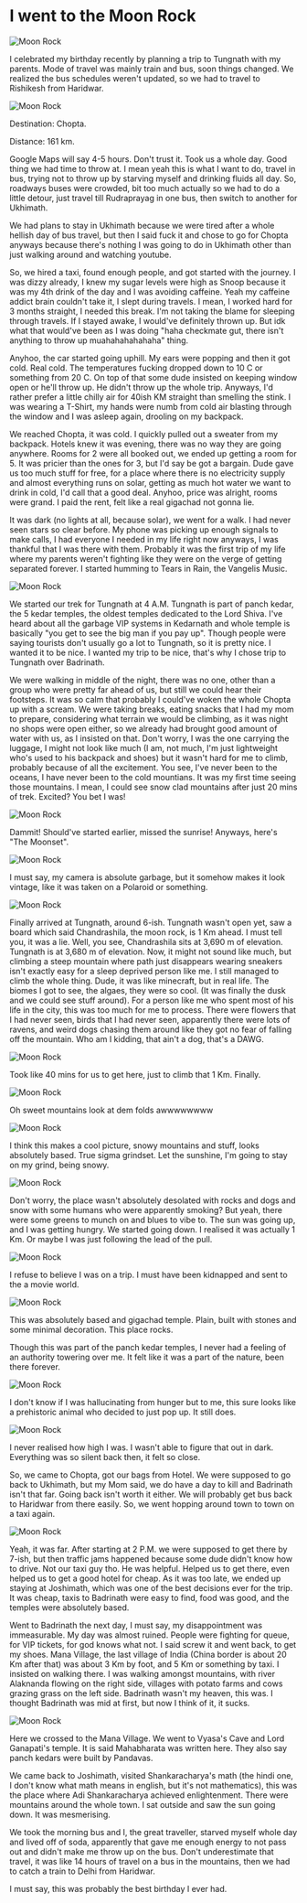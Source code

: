 # I went to the Moon Rock

![Moon Rock](./assets/moon-rock-trip_1.jpg)

I celebrated my birthday recently by planning a trip to Tungnath with my parents. Mode of travel was mainly train and bus, soon things changed. We realized the bus schedules weren't updated, so we had to travel to Rishikesh from Haridwar. 

![Moon Rock](./assets/moon-rock-trip_2.png)

Destination: Chopta.

Distance: 161 km. 

Google Maps will say 4-5 hours. Don't trust it. Took us a whole day. Good thing we had time to throw at. I mean yeah this is what I want to do, travel in bus, trying not to throw up by starving myself and drinking fluids all day. So, roadways buses were crowded, bit too much actually so we had to do a little detour, just travel till Rudraprayag in one bus, then switch to another for Ukhimath.

We had plans to stay in Ukhimath because we were tired after a whole hellish day of bus travel, but then I said fuck it and chose to go for Chopta anyways because there's nothing I was going to do in Ukhimath other than just walking around and watching youtube.

So, we hired a taxi, found enough people, and got started with the journey. I was dizzy already, I knew my sugar levels were high as Snoop because it was my 4th drink of the day and I was avoiding caffeine. Yeah my caffeine addict brain couldn't take it, I slept during travels. I mean, I worked hard for 3 months straight, I needed this break. I'm not taking the blame for sleeping through travels. If I stayed awake, I would've definitely thrown up. But idk what that would've been as I was doing "haha checkmate gut, there isn't anything to throw up muahahahahahaha" thing.

Anyhoo, the car started going uphill. My ears were popping and then it got cold. Real cold. The temperatures fucking dropped down to 10 C or something from 20 C. On top of that some dude insisted on keeping window open or he'll throw up. He didn't throw up the whole trip. Anyways, I'd rather prefer a little chilly air for 40ish KM straight than smelling the stink. I was wearing a T-Shirt, my hands were numb from cold air blasting through the window and I was asleep again, drooling on my backpack. 

We reached Chopta, it was cold. I quickly pulled out a sweater from my backpack. Hotels knew it was evening, there was no way they are going anywhere. Rooms for 2 were all booked out, we ended up getting a room for 5. It was pricier than the ones for 3, but I'd say be got a bargain. Dude gave us too much stuff for free, for a place where there is no electricity supply and almost everything runs on solar, getting as much hot water we want to drink in cold, I'd call that a good deal. Anyhoo, price was alright, rooms were grand. I paid the rent, felt like a real gigachad not gonna lie.

It was dark (no lights at all, because solar), we went for a walk. I had never seen stars so clear before. My phone was picking up enough signals to make calls, I had everyone I needed in my life right now anyways, I was thankful that I was there with them. Probably it was the first trip of my life where my parents weren't fighting like they were on the verge of getting separated forever. I started humming to Tears in Rain, the Vangelis Music.

![Moon Rock](./assets/moon-rock-trip_3.jpg)

We started our trek for Tungnath at 4 A.M. Tungnath is part of panch kedar, the 5 kedar temples, the oldest temples dedicated to the Lord Shiva. I've heard about all the garbage VIP systems in Kedarnath and whole temple is basically "you get to see the big man if you pay up". Though people were saying tourists don't usually go a lot to Tungnath, so it is pretty nice. I wanted it to be nice. I wanted my trip to be nice, that's why I chose trip to Tungnath over Badrinath. 

We were walking in middle of the night, there was no one, other than a group who were pretty far ahead of us, but still we could hear their footsteps. It was so calm that probably I could've woken the whole Chopta up with a scream. We were taking breaks, eating snacks that I had my mom to prepare, considering what terrain we would be climbing, as it was night no shops were open either, so we already had brought good amount of water with us, as I insisted on that. Don't worry, I was the one carrying the luggage, I might not look like much (I am, not much, I'm just lightweight who's used to his backpack and shoes) but it wasn't hard for me to climb, probably because of all the excitement. You see, I've never been to the oceans, I have never been to the cold mountians. It was my first time seeing those mountains. I mean, I could see snow clad mountains after just 20 mins of trek. Excited? You bet I was!

![Moon Rock](./assets/moon-rock-trip_4.jpg)

Dammit! Should've started earlier, missed the sunrise! Anyways, here's "The Moonset".

![Moon Rock](./assets/moon-rock-trip_5.jpg)

I must say, my camera is absolute garbage, but it somehow makes it look vintage, like it was taken on a Polaroid or something.

![Moon Rock](./assets/moon-rock-trip_6.jpg)

Finally arrived at Tungnath, around 6-ish. Tungnath wasn't open yet, saw a board which said Chandrashila, the moon rock, is 1 Km ahead. I must tell you, it was a lie. Well, you see, Chandrashila sits at 3,690 m of elevation. Tungnath is at 3,680 m of elevation. Now, it might not sound like much, but climbing a steep mountain where path just disappears wearing sneakers isn't exactly easy for a sleep deprived person like me. I still managed to climb the whole thing. Dude, it was like minecraft, but in real life. The biomes I got to see, the algaes, they were so cool. (It was finally the dusk and we could see stuff around). For a person like me who spent most of his life in the city, this was too much for me to process. There were flowers that I had never seen, birds that I had never seen, apparently there were lots of ravens, and weird dogs chasing them around like they got no fear of falling off the mountain. Who am I kidding, that ain't a dog, that's a DAWG. 

![Moon Rock](./assets/moon-rock-trip_7.jpg)

Took like 40 mins for us to get here, just to climb that 1 Km. Finally.

![Moon Rock](./assets/moon-rock-trip_8.jpg)

Oh sweet mountains look at dem folds awwwwwwww

![Moon Rock](./assets/moon-rock-trip_9.jpg)

I think this makes a cool picture, snowy mountains and stuff, looks absolutely based. True sigma grindset. Let the sunshine, I'm going to stay on my grind, being snowy.

![Moon Rock](./assets/moon-rock-trip_10.jpg)

Don't worry, the place wasn't absolutely desolated with rocks and dogs and snow with some humans who were apparently smoking? But yeah, there were some greens to munch on and blues to vibe to. The sun was going up, and I was getting hungry. We started going down. I realised it was actually 1 Km. Or maybe I was just following the lead of the pull. 

![Moon Rock](./assets/moon-rock-trip_11.jpg)

I refuse to believe I was on a trip. I must have been kidnapped and sent to the a movie world. 

![Moon Rock](./assets/moon-rock-trip_12.jpg)

This was absolutely based and gigachad temple. Plain, built with stones and some minimal decoration. This place rocks.

Though this was part of the panch kedar temples, I never had a feeling of an authority towering over me. It felt like it was a part of the nature, been there forever.

![Moon Rock](./assets/moon-rock-trip_13.jpg)

I don't know if I was hallucinating from hunger but to me, this sure looks like a prehistoric animal who decided to just pop up. It still does.

![Moon Rock](./assets/moon-rock-trip_14.jpg)

I never realised how high I was. I wasn't able to figure that out in dark. Everything was so silent back then, it felt so close.

So, we came to Chopta, got our bags from Hotel. We were supposed to go back to Ukhimath, but my Mom said, we do have a day to kill and Badrinath isn't that far. Going back isn't worth it either. We will probably get bus back to Haridwar from there easily. So, we went hopping around town to town on a taxi again.

![Moon Rock](./assets/moon-rock-trip_15.jpg)

Yeah, it was far. After starting at 2 P.M. we were supposed to get there by 7-ish, but then traffic jams happened because some dude didn't know how to drive. Not our taxi guy tho. He was helpful. Helped us to get there, even helped us to get a good hotel for cheap. As it was too late, we ended up staying at Joshimath, which was one of the best decisions ever for the trip. It was cheap, taxis to Badrinath were easy to find, food was good, and the temples were absolutely based. 

Went to Badrinath the next day, I must say, my disappointment was immeasurable. My day was almost ruined. People were fighting for queue, for VIP tickets, for god knows what not. I said screw it and went back, to get my shoes. Mana Village, the last village of India (China border is about 20 Km after that) was about 3 Km by foot, and 5 Km or something by taxi. I insisted on walking there. I was walking amongst mountains, with river Alaknanda flowing on the right side, villages with potato farms and cows grazing grass on the left side. Badrinath wasn't my heaven, this was. I thought Badrinath was mid at first, but now I think of it, it sucks.

![Moon Rock](./assets/moon-rock-trip_16.jpg)

Here we crossed to the Mana Village. We went to Vyasa's Cave and Lord Ganapati's temple. It is said Mahabharata was written here. They also say panch kedars were built by Pandavas.

We came back to Joshimath, visited Shankaracharya's math (the hindi one, I don't know what math means in english, but it's not mathematics), this was the place where Adi Shankaracharya achieved enlightenment. There were mountains around the whole town. I sat outside and saw the sun going down. It was mesmerising. 

We took the morning bus and I, the great traveller, starved myself whole day and lived off of soda, apparently that gave me enough energy to not pass out and didn't make me throw up on the bus. Don't underestimate that travel, it was like 14 hours of travel on a bus in the mountains, then we had to catch a train to Delhi from Haridwar. 

I must say, this was probably the best birthday I ever had.